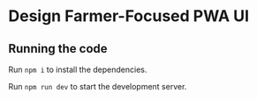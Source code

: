 
  # Design Farmer-Focused PWA UI

  ## Running the code

  Run `npm i` to install the dependencies.

  Run `npm run dev` to start the development server.
  
